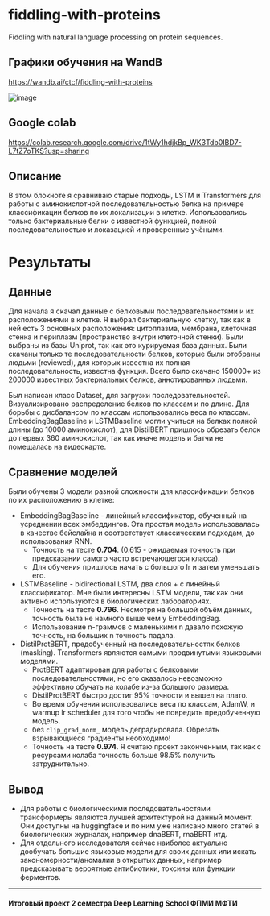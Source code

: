 # fiddling-with-proteins
Fiddling with natural language processing on protein sequences.

## Графики обучения на WandB
https://wandb.ai/ctcf/fiddling-with-proteins

![image](https://user-images.githubusercontent.com/25302233/179421506-2a9fde17-e3bb-4506-9611-0171db9495f7.png)

## Google colab
https://colab.research.google.com/drive/1tWy1hdjkBp_WK3Tdb0IBD7-L7tZ7oTKS?usp=sharing

## Описание

В этом блокноте я сравниваю старые подходы, LSTM и Transformers для работы с аминокислотной последовательностью белка на примере классификации белков по их локализации в клетке. Использовались только бактериальные белки с известной функцией, полной последовательностью и локазацией и проверенные учёными.

# Результаты
## Данные
Для начала я скачал данные с белковыми последовательностями и их расположениями в клетке. Я выбрал бактериальную клетку, так как в ней есть 3 основных расположения: цитоплазма, мембрана, клеточная стенка и периплазм (пространство внутри клеточной стенки). Были выбраны из базы Uniprot, так как это курируемая база данных. Были скачаны только те последовательности белков, которые были отобраны людьми (reviewed), для которых известна их полная последовательность, известна функция. Всего было скачано 150000+ из 200000 известных бактериальных белков, аннотированных людьми.

Был написан класс Dataset, для загрузки последовательностей. Визуализировано распределение белков по классам и по длине. Для борьбы с дисбалансом по классам использовались веса по классам.  
EmbeddingBagBaseline и LSTMBaseline могли учиться на белках полной длины (до 10000 аминокислот), для DistilBERT пришлось обрезать белок до первых 360 аминокислот, так как иначе модель и батчи не помещалась на видеокарте.

## Сравнение моделей
Были обучены 3 модели разной сложности для классификации белков по их расположению в клетке:

- EmbeddingBagBaseline - линейный классификатор, обученный на усреднении всех эмбеддингов. Эта простая модель использовалась в качестве бейслайна и соответствует классическим подходам, до использования RNN. 
    - Точность на тесте **0.704**. (0.615 - ожидаемая точность при предсказании самого часто встречающегося класса).
    - Для обучения пришлось начать с большого lr и затем уменьшать его.
- LSTMBaseline - bidirectional LSTM, два слоя + с линейный классификатор. Мне были интересны LSTM модели, так как они активно используются в биологических лабораториях. 
    - Точность на тесте **0.796**. Несмотря на большой объём данных, точность была не намного выше чем у EmbeddingBag. 
    - Использование n-граммов с маленькими n давало похожую точность, на больших n точность падала.
- DistilProtBERT, предобученный на последовательностях белков (masking). Transformers являются самыми продвинутыми языковыми моделями. 
    - ProtBERT адаптирован для работы с белковыми последовательностями, но его оказалось невозможно эффективно обучать на колабе из-за большого размера. 
    - DistilProtBERT быстро достиг 95% точности и вышел на плато.
    - Во время обучения использовались веса по классам, AdamW, и warmup lr scheduler для того чтобы не повредить предобученную модель.
    - без `clip_grad_norm_` модель деградировала. Обрезать взрывающиеся градиенты необходимо! 
    - Точность на тесте **0.974**. Я считаю проект законченным, так как с ресурсами колаба точность больше 98.5% получить затруднительно.

## Вывод
- Для работы с биологическими последовательностями трансформеры являются лучшей архитектурой на данный момент. Они доступны на huggingface и по ним уже написано много статей в биологических журналах, например dnaBERT, rnaBERT итд.
- Для отдельного исследователя сейчас наиболее актуально дообучать большие языковые модели для своих данных или искать закономерности/аномалии в открытых данных, например предсказывать вероятные антибиотики, токсины или функции ферментов.

---

#### Итоговый проект 2 семестра Deep Learning School ФПМИ МФТИ
